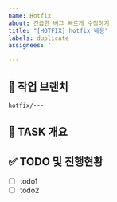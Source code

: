 ```yaml
---
name: Hotfix
about: 긴급한 버그 빠르게 수정하기
title: "[HOTFIX] hotfix 내용"
labels: duplicate
assignees: ''

---
```


<!-- Assignees 체크하기 -->

## 🌴 작업 브랜치 <!-- 작업할 브랜치 명시 -->

`hotfix/---`

## 💼 TASK 개요 <!-- 수정할 기능에 대한 간단한 설명 작성 -->

## ✅ TODO 및 진행현황 <!-- 할 일 목록을 만들고 진행사항 표시 -->

- [ ] todo1
- [ ] todo2
